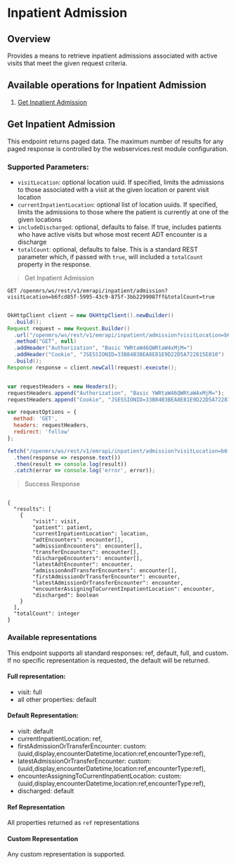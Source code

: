 # Inpatient Admission

## Overview
Provides a means to retrieve inpatient admissions associated with active visits that meet the given request criteria.

## Available operations for Inpatient Admission

1. [Get Inpatient Admission](#get-inpatient-admission)

## Get Inpatient Admission

This endpoint returns paged data.  The maximum number of results for any paged response is controlled by the webservices.rest module configuration.

### Supported Parameters:

* `visitLocation`: optional location uuid.  If specified, limits the admissions to those associated with a visit at the given location or parent visit location
* `currentInpatientLocation`: optional list of location uuids.  If specified, limits the admissions to those where the patient is currently at one of the given locations
* `includeDischarged`: optional, defaults to false.  If true, includes patients who have active visits but whose most recent ADT encounter is a discharge
* `totalCount`: optional, defaults to false.  This is a standard REST parameter which, if passed with `true`, will included a `totalCount` property in the response.

> Get Inpatient Admission

```shell
GET /openmrs/ws/rest/v1/emrapi/inpatient/admission?visitLocation=b6fcd85f-5995-43c9-875f-3bb2299087ff&totalCount=true
```

```java

OkHttpClient client = new OkHttpClient().newBuilder()
  .build();
Request request = new Request.Builder()
  .url("/openmrs/ws/rest/v1/emrapi/inpatient/admission?visitLocation=b6fcd85f-5995-43c9-875f-3bb2299087ff&totalCount=true")
  .method("GET", null)
  .addHeader("Authorization", "Basic YWRtaW46QWRtaW4xMjM=")
  .addHeader("Cookie", "JSESSIONID=33B84B3BEA8E81E9D22D5A722815E010")
  .build();
Response response = client.newCall(request).execute();

```

```javascript

var requestHeaders = new Headers();
requestHeaders.append("Authorization", "Basic YWRtaW46QWRtaW4xMjM=");
requestHeaders.append("Cookie", "JSESSIONID=33B84B3BEA8E81E9D22D5A722815E010");

var requestOptions = {
  method: 'GET',
  headers: requestHeaders,
  redirect: 'follow'
};

fetch("/openmrs/ws/rest/v1/emrapi/inpatient/admission?visitLocation=b6fcd85f-5995-43c9-875f-3bb2299087ff&totalCount=true", requestOptions)
  .then(response => response.text())
  .then(result => console.log(result))
  .catch(error => console.log('error', error));

```

> Success Response

```response

{
  "results": [
    {
        "visit": visit,
        "patient": patient,
        "currentInpatientLocation": location,
        "adtEncounters": encounter[],
        "admissionEncounters": encounter[],
        "transferEncounters": encounter[],
        "dischargeEncounters": encounter[],
        "latestAdtEncounter": encounter,
        "admissionAndTransferEncounters": encounter[],
        "firstAdmissionOrTransferEncounter": encounter,
        "latestAdmissionOrTransferEncounter": encounter,
        "encounterAssigningToCurrentInpatientLocation": encounter,
        "discharged": boolean
    }
  ],
  "totalCount": integer
}
```

### Available representations

This endpoint supports all standard responses:  ref, default, full, and custom.  If no specific representation is requested, the default will be returned.

#### Full representation:

* visit: full
* all other properties: default

#### Default Representation:

* visit: default
* currentInpatientLocation: ref,
* firstAdmissionOrTransferEncounter: custom:(uuid,display,encounterDatetime,location:ref,encounterType:ref),
* latestAdmissionOrTransferEncounter: custom:(uuid,display,encounterDatetime,location:ref,encounterType:ref),
* encounterAssigningToCurrentInpatientLocation: custom:(uuid,display,encounterDatetime,location:ref,encounterType:ref),
* discharged: default

#### Ref Representation

All properties returned as `ref` representations

#### Custom Representation

Any custom representation is supported.